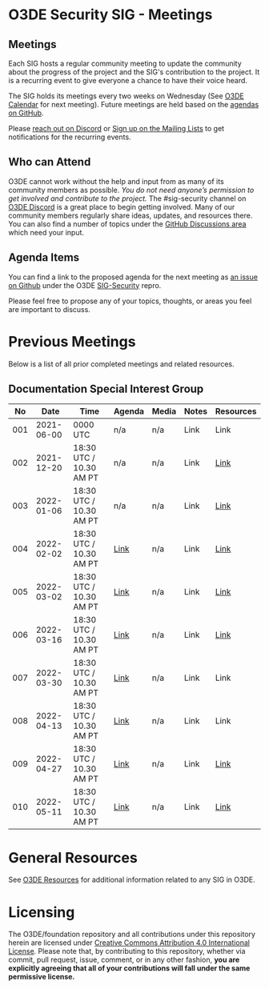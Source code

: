 # O3DE Security SIG - Meetings

## Meetings

Each SIG hosts a regular community meeting to update the community about the progress of the project and the SIG's contribution to the project. It is a recurring event to give everyone a chance to have their voice heard.

The SIG holds its meetings every two weeks on Wednesday (See [O3DE Calendar](https://lists.o3de.org/g/o3de-calendar) for next meeting). Future meetings are held based on the [agendas on GitHub](https://github.com/o3de/sig-security/issues?q=is%3Aissue+is%3Aopen+label%3Amtg-agenda).

Please [reach out on Discord](https://discord.gg/p3padwr58u) or [Sign up on the Mailing Lists](https://lists.o3de.org/groups) to get notifications for the recurring events.

## Who can Attend

O3DE cannot work without the help and input from as many of its community members as possible. *You do not need anyone’s permission to get involved and contribute to the project.* The #sig-security channel on [O3DE Discord](https://discord.gg/FDA3s4FBD2) is a great place to begin getting involved. Many of our community members regularly share ideas, updates, and resources there. You can also find a number of topics under the [GitHub Discussions area](https://github.com/o3de/sig-security/discussions) which need your input.

## Agenda Items

You can find a link to the proposed agenda for the next meeting as [an issue on Github](https://github.com/o3de/sig-security/issues?q=is%3Aissue+is%3Aopen+label%3Amtg-agenda) under the O3DE [SIG-Security](https://github.com/o3de/sig-security/) repro.

Please feel free to propose any of your topics, thoughts, or areas you feel are important to discuss.

# Previous Meetings

Below is a list of all prior completed meetings and related resources.

## Documentation Special Interest Group

| No  | Date       | Time                    | Agenda                                                 | Media | Notes | Resources                                                                                     |
|-----|------------|-------------------------|--------------------------------------------------------|-------|-------|-----------------------------------------------------------------------------------------------|
| 001 | 2021-06-00 | 0000 UTC                | n/a                                                    | n/a   | Link  | Link                                                                                          |
| 002 | 2021-12-20 | 18:30 UTC / 10.30 AM PT | n/a                                                    | n/a   | Link  | [Link](https://github.com/o3de/sig-security/blob/main/meetings/notes/sig-meeting-20211220.md) |
| 003 | 2022-01-06 | 18:30 UTC / 10.30 AM PT | n/a                                                    | n/a   | Link  | [Link](https://github.com/o3de/sig-security/blob/main/meetings/notes/sig-meeting-20220105.md) |
| 004 | 2022-02-02 | 18:30 UTC / 10.30 AM PT | [Link](https://github.com/o3de/sig-security/issues/17) | n/a   | Link  | [Link](https://github.com/o3de/sig-security/blob/main/meetings/notes/sig-meeting-20220202.md) |
| 005 | 2022-03-02 | 18:30 UTC / 10.30 AM PT | [Link](https://github.com/o3de/sig-security/issues/21) | n/a   | Link  | [Link](https://github.com/o3de/sig-security/blob/main/meetings/notes/sig-meeting-20220302.md) |
| 006 | 2022-03-16 | 18:30 UTC / 10.30 AM PT | [Link](https://github.com/o3de/sig-security/issues/24) | n/a   | Link  | [Link](https://github.com/o3de/sig-security/blob/main/meetings/notes/sig-meeting-20220316.md) |
| 007 | 2022-03-30 | 18:30 UTC / 10.30 AM PT | [Link](https://github.com/o3de/sig-security/issues/27) | n/a   | Link  | Link                                                                                          |
| 008 | 2022-04-13 | 18:30 UTC / 10.30 AM PT | [Link](https://github.com/o3de/sig-security/issues/30) | n/a   | Link  | Link                                                                                          |
| 009 | 2022-04-27 | 18:30 UTC / 10.30 AM PT | [Link](https://github.com/o3de/sig-security/issues/34) | n/a   | Link  | [Link](https://github.com/o3de/sig-security/blob/main/meetings/notes/sig-meeting-20220427.md) |
| 010 | 2022-05-11 | 18:30 UTC / 10.30 AM PT | [Link](https://github.com/o3de/sig-security/issues/35) | n/a   | Link  | [Link](https://github.com/o3de/sig-security/blob/main/meetings/notes/sig-meeting-20220511.md) |

# General Resources

See [O3DE Resources](https://github.com/o3de/community) for additional information related to any SIG in O3DE.

# Licensing

The O3DE/foundation repository and all contributions under this repository herein are licensed under [Creative Commons Attribution 4.0 International License](http://creativecommons.org/licenses/by/4.0/). Please note that, by contributing to this repository, whether via commit, pull request, issue, comment, or in any other fashion, **you are explicitly agreeing that all of your contributions will fall under the same permissive license.**
